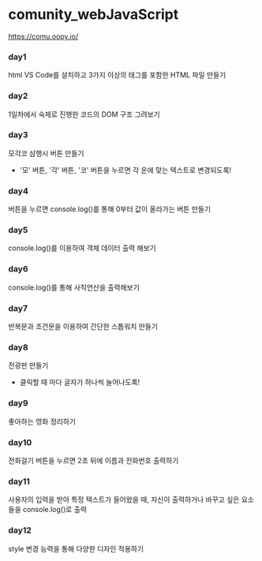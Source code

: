 # comunity_webJavaScript

https://comu.oopy.io/

### day1  
html
VS Code를 설치하고 3가지 이상의 태그를 포함한 HTML 파일 만들기  
  
### day2  
1일차에서 숙제로 진행한 코드의 DOM 구조 그려보기  
  
### day3  
모각코 삼행시 버튼 만들기  
 - '모' 버튼, '각' 버튼, '코' 버튼을 누르면 각 운에 맞는 텍스트로 변경되도록!  
  
### day4  
버튼을 누르면 console.log()를 통해 0부터 값이 올라가는 버튼 만들기  
  
### day5  
console.log()를 이용하여 객체 데이터 출력 해보기  

### day6  
console.log()를 통해 사칙연산을 출력해보기  

### day7
반복문과 조건문을 이용하여 간단한 스톱워치 만들기  

### day8  
전광판 만들기
 - 클릭할 때 마다 글자가 하나씩 늘어나도록!  
 
### day9  
좋아하는 영화 정리하기  

### day10  
전화걸기 버튼을 누르면 2초 뒤에 이름과 전화번호 출력하기  

### day11  
사용자의 입력을 받아 특정 텍스트가 들어왔을 때, 자신이 출력하거나 바꾸고 싶은 요소들을 console.log()로 출력  

### day12  
style 변경 능력을 통해 다양한 디자인 적용하기  



 
 
 
 
 
 
